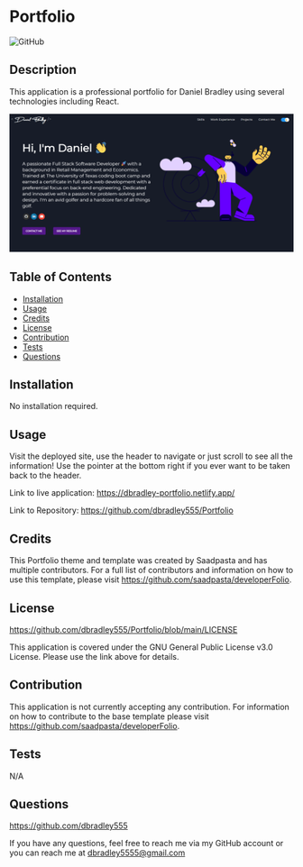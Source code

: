 # Portfolio

![GitHub](https://img.shields.io/github/license/dbradley555/Portfolio?style=for-the-badge)

## Description

This application is a professional portfolio for Daniel Bradley using several technologies including React.

![Preview Image](src/assets/images/preview%20image.png)

## Table of Contents

- [Installation](#installation)
- [Usage](#usage)
- [Credits](#credits)
- [License](#license)
- [Contribution](#contribution)
- [Tests](#tests)
- [Questions](#questions)

## Installation

No installation required.

## Usage

Visit the deployed site, use the header to navigate or just scroll to see all the information! Use the pointer at the bottom right if you ever want to be taken back to the header.

Link to live application: https://dbradley-portfolio.netlify.app/

Link to Repository: https://github.com/dbradley555/Portfolio

## Credits

This Portfolio theme and template was created by Saadpasta and has multiple contributors. For a full list of contributors and information on how to use this template, please visit https://github.com/saadpasta/developerFolio.

## License

https://github.com/dbradley555/Portfolio/blob/main/LICENSE

This application is covered under the GNU General Public License v3.0 License. Please use the link above for details.

## Contribution

This application is not currently accepting any contribution. For information on how to contribute to the base template please visit https://github.com/saadpasta/developerFolio.

## Tests

N/A

## Questions

https://github.com/dbradley555

If you have any questions, feel free to reach me via my GitHub account or you can reach me at
dbradley5555@gmail.com
